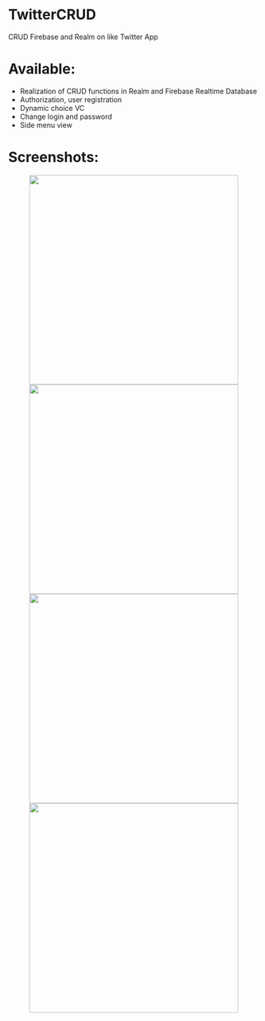 # TwitterCRUD
CRUD Firebase and Realm on like Twitter App

# Available:
* Realization of СRUD functions in Realm and Firebase Realtime Database
* Authorization, user registration
* Dynamic choice VC
* Change login and password
* Side menu view

# Screenshots:
<p align="center">
  <img src="https://github.com/GkFoxes/twitter-project/blob/master/Screenshots/IMG_2839.PNG" width="420"/>
  <img src="https://github.com/GkFoxes/twitter-project/blob/master/Screenshots/IMG_2840.PNG" width="420"/>
  <img src="https://github.com/GkFoxes/twitter-project/blob/master/Screenshots/IMG_2843.PNG" width="420"/>
  <img src="https://github.com/GkFoxes/twitter-project/blob/master/Screenshots/IMG_2842.PNG" width="420"/>
</p>
